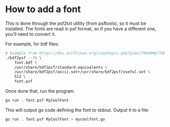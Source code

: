 # How to add a font
This is done through the psf2txt utility (from psftools), so it must be installed.
The fonts are read in psf format, so if you have a different one,
you'll need to convert it.

For example, for bdf files:

```bash
# Example from https://bbs.archlinux.org/viewtopic.php?pid=770649#p770649
./bdf2psf --fb \
	font.bdf \
	/usr/share/bdf2psf/standard.equivalents \
	/usr/share/bdf2psf/ascii.set+/usr/share/bdf2psf/useful.set \
	512 \
	font.psf
```

Once done that, run the program

```bash
go run . font.psf MyCoolFont
```

This will output go code defining the font to stdout.
Output it to a file:

```bash
go run . font.psf MyCoolFont > mycoolfont.go
```
